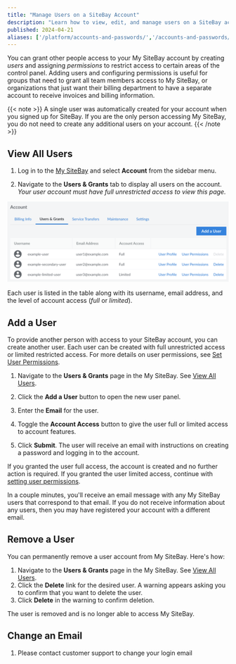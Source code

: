 ```yaml
---
title: "Manage Users on a SiteBay Account"
description: "Learn how to view, edit, and manage users on a SiteBay account."
published: 2024-04-21
aliases: ['/platform/accounts-and-passwords/','/accounts-and-passwords/','/platform/manager/accounts-and-passwords/','/platform/manager/accounts-and-passwords-classic-manager/','/platform/manager/accounts-and-passwords-new-manager/', '/guides/accounts-and-passwords/']
---
```


You can grant other people access to your My SiteBay account by creating *users* and assigning *permissions* to restrict access to certain areas of the control panel. Adding users and configuring permissions is useful for groups that need to grant all team members access to My SiteBay, or organizations that just want their billing department to have a separate account to receive invoices and billing information.

{{< note >}}
A single user was automatically created for your account when you signed up for SiteBay. If you are the only person accessing My SiteBay, you do not need to create any additional users on your account.
{{< /note >}}

## View All Users

1. Log in to the [My SiteBay](https://my.sitebay.org) and select **Account** from the sidebar menu.

1. Navigate to the **Users & Grants** tab to display all users on the account. *Your user account must have full unrestricted access to view this page.*

![Screenshot of Users and Grants page in the My SiteBay](view-users.png)

Each user is listed in the table along with its username, email address, and the level of account access (*full* or *limited*).

## Add a User

To provide another person with access to your SiteBay account, you can create another user. Each user can be created with full unrestricted access or limited restricted access. For more details on user permissions, see [Set User Permissions](/docs/products/platform/accounts/guides/user-permissions/).

1. Navigate to the **Users & Grants** page in the My SiteBay. See [View All Users](#view-all-users).

1. Click the **Add a User** button to open the new user panel.

1. Enter the **Email** for the user.

1. Toggle the **Account Access** button to give the user full or limited access to account features.

1. Click **Submit**. The user will receive an email with instructions on creating a password and logging in to the account.

If you granted the user full access, the account is created and no further action is required. If you granted the user limited access, continue with [setting user permissions](/docs/products/platform/accounts/guides/user-permissions/).


In a couple minutes, you'll receive an email message with any My SiteBay users that correspond to that email. If you do not receive information about any users, then you may have registered your account with a different email.

## Remove a User

You can permanently remove a user account from My SiteBay. Here's how:

1. Navigate to the **Users & Grants** page in the My SiteBay. See [View All Users](#view-all-users).
1. Click the **Delete** link for the desired user. A warning appears asking you to confirm that you want to delete the user.
1. Click **Delete** in the warning to confirm deletion.

The user is removed and is no longer able to access My SiteBay.

## Change an Email

1. Please contact customer support to change your login email
